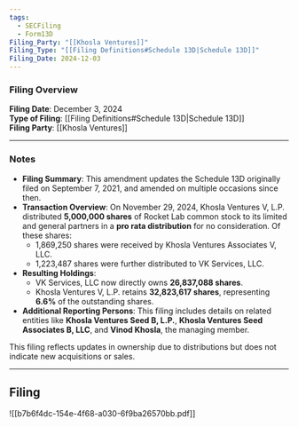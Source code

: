 ```yaml
---
tags:
  - SECFiling
  - Form13D
Filing_Party: "[[Khosla Ventures]]"
Filing_Type: "[[Filing Definitions#Schedule 13D|Schedule 13D]]"
Filing_Date: 2024-12-03  
---
```

### Filing Overview

**Filing Date**: December 3, 2024  
**Type of Filing**: [[Filing Definitions#Schedule 13D|Schedule 13D]]  
**Filing Party**: [[Khosla Ventures]]  

---
### Notes

- **Filing Summary**: This amendment updates the Schedule 13D originally filed on September 7, 2021, and amended on multiple occasions since then.
- **Transaction Overview**: On November 29, 2024, Khosla Ventures V, L.P. distributed **5,000,000 shares** of Rocket Lab common stock to its limited and general partners in a **pro rata distribution** for no consideration. Of these shares:
    - 1,869,250 shares were received by Khosla Ventures Associates V, LLC.
    - 1,223,487 shares were further distributed to VK Services, LLC.
- **Resulting Holdings**:
    - VK Services, LLC now directly owns **26,837,088 shares**.
    - Khosla Ventures V, L.P. retains **32,823,617 shares**, representing **6.6%** of the outstanding shares.
- **Additional Reporting Persons**: This filing includes details on related entities like **Khosla Ventures Seed B, L.P.**, **Khosla Ventures Seed Associates B, LLC**, and **Vinod Khosla**, the managing member.

This filing reflects updates in ownership due to distributions but does not indicate new acquisitions or sales.

---
## Filing

![[b7b6f4dc-154e-4f68-a030-6f9ba26570bb.pdf]]